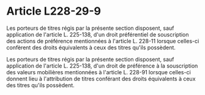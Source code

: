 # Article L228-29-9

Les porteurs de titres régis par la présente section disposent, sauf application de l'article L. 225-138, d'un droit préférentiel de souscription des actions de préférence mentionnées à l'article L. 228-11 lorsque celles-ci confèrent des droits équivalents à ceux des titres qu'ils possèdent.

Les porteurs de titres régis par la présente section disposent, sauf application de l'article L. 225-138, d'un droit de préférence à la souscription des valeurs mobilières mentionnées à l'article L. 228-91 lorsque celles-ci donnent lieu à l'attribution de titres conférant des droits équivalents à ceux des titres qu'ils possèdent.
